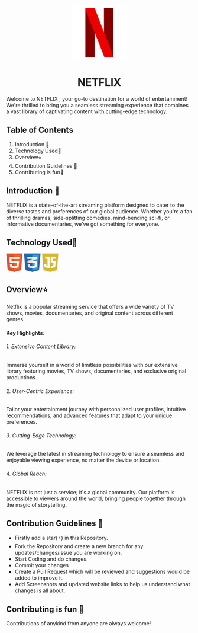 <div align="center"><img src="assets/images/favicon.ico" height="150" width="150" ></div>

# <div align="center">NETFLIX</div>

Welcome to NETFLIX , your go-to destination for a world of entertainment! We're thrilled to bring you a seamless streaming experience that combines a vast library of captivating content with cutting-edge technology.

## Table of Contents

1. Introduction 📌
2. Technology Used🚀
3. Overview⭐
4. Contribution Guidelines 📑
5. Contributing is fun🧡


## Introduction 📌

NETFLIX is a state-of-the-art streaming platform designed to cater to the diverse tastes and preferences of our global audience. Whether you're a fan of thrilling dramas, side-splitting comedies, mind-bending sci-fi, or informative documentaries, we've got something for everyone.

## Technology Used🚀

<img src="assets/images/html.png" height="50"> 
<img src="assets/images/css.jpeg" height="50">
<img src="assets/images/java.jpg" height="50">

##  Overview⭐
Netflix is a popular streaming service that offers a wide variety of TV shows, movies, documentaries, and original content across different genres. 

#### Key Highlights:
###### 1. Extensive Content Library: 
Immerse yourself in a world of limitless possibilities with our extensive library featuring movies, TV shows, documentaries, and exclusive original productions.

###### 2. User-Centric Experience: 
Tailor your entertainment journey with personalized user profiles, intuitive recommendations, and advanced features that adapt to your unique preferences.

###### 3. Cutting-Edge Technology: 
We leverage the latest in streaming technology to ensure a seamless and enjoyable viewing experience, no matter the device or location.

###### 4. Global Reach: 
NETFLIX is not just a service; it's a global community. Our platform is accessible to viewers around the world, bringing people together through the magic of storytelling.

## Contribution Guidelines 📑


- Firstly add a star(⭐) in this Repository.
- Fork the Repository and create a new branch for any updates/changes/issue you are working on.
- Start Coding and do changes.
- Commit your changes
- Create a Pull Request which will be reviewed and suggestions would be added to improve it.
- Add Screenshots and updated website links to help us understand what changes is all about.

## Contributing is fun 🧡


Contributions of anykind from anyone are always welcome!
